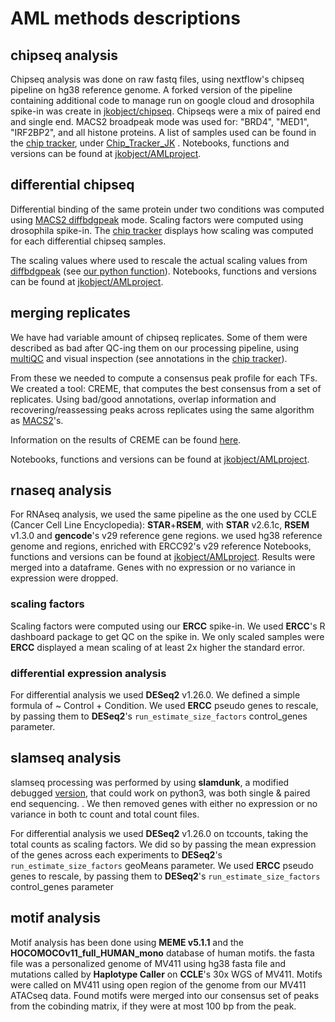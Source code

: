 # AML methods descriptions

## chipseq analysis

Chipseq analysis was done on raw fastq files, using nextflow's chipseq pipeline on hg38 reference genome. A forked version of the pipeline containing additional code to manage run on google cloud and drosophila spike-in was create in [jkobject/chipseq](). Chipseqs were a mix of paired end and single end. MACS2 broadpeak mode was used for: "BRD4", "MED1", "IRF2BP2", and all histone proteins.
A list of samples used can be found in the [chip tracker](https://docs.google.com/spreadsheets/d/1yFLjYB1McU530JnLgL0QIMAKIkVl3kl0_LCHje2gk8U), under [Chip_Tracker_JK]() .
Notebooks, functions and versions can be found at [jkobject/AMLproject]().

## differential chipseq

Differential binding of the same protein under two conditions was computed using [MACS2 diffbdgpeak]() mode.
Scaling factors were computed using drosophila spike-in. The [chip tracker](https://docs.google.com/spreadsheets/d/1yFLjYB1McU530JnLgL0QIMAKIkVl3kl0_LCHje2gk8U) displays how scaling was computed for each differential chipseq samples.

The scaling values where used to rescale the actual scaling values from [diffbdgpeak]() (see [our python function]()).
Notebooks, functions and versions can be found at [jkobject/AMLproject]().

## merging replicates

We have had variable amount of chipseq replicates.
Some of them were described as bad after QC-ing them on our processing pipeline, using [multiQC]() and visual inspection (see annotations in the [chip tracker](https://docs.google.com/spreadsheets/d/1yFLjYB1McU530JnLgL0QIMAKIkVl3kl0_LCHje2gk8U)).

From these we needed to compute a consensus peak profile for each TFs. We created a tool: CREME, that computes the best consensus from a set of replicates. Using bad/good annotations, overlap information and recovering/reassessing peaks across replicates using the same algorithm as [MACS2]()'s. 

Information on the results of CREME can be found [here]().

Notebooks, functions and versions can be found at [jkobject/AMLproject]().

## rnaseq analysis

For RNAseq analysis, we used the same pipeline as the one used by CCLE (Cancer Cell Line Encyclopedia): __STAR__+__RSEM__, with __STAR__ v2.6.1c, __RSEM__ v1.3.0 and __gencode__'s v29 reference gene regions.
we used hg38 reference genome and regions, enriched with ERCC92's v29 reference
Notebooks, functions and versions can be found at [jkobject/AMLproject]().
Results were merged into a dataframe. Genes with no expression or no variance in expression were dropped.

### scaling factors

Scaling factors were computed using our __ERCC__ spike-in. We used __ERCC__'s R dashboard package to get QC on the spike in. We only scaled samples were __ERCC__ displayed a mean scaling of at least 2x higher the standard error.

### differential expression analysis

For differential analysis we used __DESeq2__ v1.26.0. We defined a simple formula of ~ Control + Condition. We used __ERCC__ pseudo genes to rescale, by passing them to __DESeq2__'s `run_estimate_size_factors` control_genes parameter.

## slamseq analysis

slamseq processing was performed by using __slamdunk__, a modified debugged [version](https://github.com/jkobject/slamdunk.com), that could work on python3, was both single & paired end sequencing. . We then removed genes with either no expression or no variance in both tc count and total count files.

For differential analysis we used __DESeq2__ v1.26.0 on tccounts, taking the total counts as scaling factors. We did so by passing the mean expression of the genes across each experiments to __DESeq2__'s `run_estimate_size_factors` geoMeans parameter. We used __ERCC__ pseudo genes to rescale, by passing them to __DESeq2__'s `run_estimate_size_factors` control_genes parameter

## motif analysis

Motif analysis has been done using __MEME v5.1.1__ and the __HOCOMOCOv11_full_HUMAN_mono__ database of human motifs. the fasta file was a personalized genome of MV411 using hg38 fasta file and  mutations called by __Haplotype Caller__ on __CCLE__'s 30x WGS of MV411.
Motifs were called on MV411 using open region of the genome from our MV411 ATACseq data. Found motifs were merged into our consensus set of peaks from the cobinding matrix, if they were at most 100 bp from the peak.
